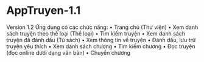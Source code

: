 # AppTruyen-1.1
Version 1.2
Ứng dụng có các chức năng:
•	Trang chủ (Thư viện)
•	Xem danh sách truyện theo thể loại (Thể loại)
•	Tìm kiếm truyện
•	Xem danh sách truyện đã đánh dấu (Tủ sách)
•	Xem thông tin về truyện
•	Đánh dấu, lưu trữ truyện yêu thích
•	Xem danh sách chương
•	Tìm kiếm chương
•	Đọc truyện (đọc online dưới dạng văn bản)
•	Chuyển chương
